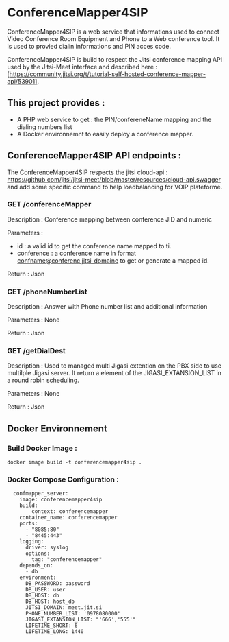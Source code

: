 # ConferenceMapper4SIP
ConferenceMapper4SIP is a web service that informations used to connect Video Conference Room Equipment and Phone to a Web conference tool.
It is used to provied dialin informations and PIN acces code.

ConferenceMapper4SIP is build to respect the Jitsi conference mapping API used by the Jitsi-Meet interface and described here : [https://community.jitsi.org/t/tutorial-self-hosted-conference-mapper-api/53901].


## This project provides : 
 - A PHP web service to get  : the PIN/confereneName mapping and the dialing numbers list
 - A Docker environnemnt to easily deploy a conference mapper.  

## ConferenceMapper4SIP API endpoints : 
The ConferenceMapper4SIP respects the jitsi cloud-api : https://github.com/jitsi/jitsi-meet/blob/master/resources/cloud-api.swagger and add some specific command to help   loadbalancing for VOIP plateforme. 

### GET /conferenceMapper
Description : Conference mapping between conference JID and numeric 

Parameters : 
- id  : a valid id to get the conference name mapped to ti.
- conference : a conference name in format confname@conferenc.jitsi_domaine to get or generate a mapped id.


Return : Json

### GET /phoneNumberList
Description :  Answer with Phone number list and additional information

Parameters : None

Return : Json

### GET /getDialDest
Description : Used to managed multi Jigasi extention on the PBX side to use multilple Jigasi server. It return a element of the JIGASI_EXTANSION_LIST in a round robin scheduling.

Parameters : None

Return : Json 

## Docker Environnement 

### Build Docker Image :
```
docker image build -t conferencemapper4sip .
```

### Docker Compose Configuration :  
```
  confmapper_server:
    image: conferencemapper4sip
    build:
        context: conferencemapper
    container_name: conferencemapper
    ports:
      - "8085:80"
      - "8445:443"
    logging:
      driver: syslog
      options:
        tag: "conferencemapper"
    depends_on:
      - db
    environment:
      DB_PASSWORD: password
      DB_USER: user
      DB_HOST: db
      DB_HOST: host_db
      JITSI_DOMAIN: meet.jit.si
      PHONE_NUMBER_LIST: '0978080000'
      JIGASI_EXTANSION_LIST: "'666','555'"
      LIFETIME_SHORT: 6
      LIFETIME_LONG: 1440
```